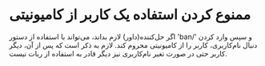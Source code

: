 # ممنوع کردن استفاده یک کاربر از کامیونیتی

اگر حل‌کننده(داور) لازم بداند، می‌تواند با استفاده از دستور 'ban/' و سپس وارد کردن دنبال نام‌کاربری، کاربر را از کامیونیتی محروم کند. لازم به ذکر است که پس از آن، دیگر کاربر حتی در صورت تغیر نام‌کاربری نیز دیگر قادر به استفاده از ربات نیست.
